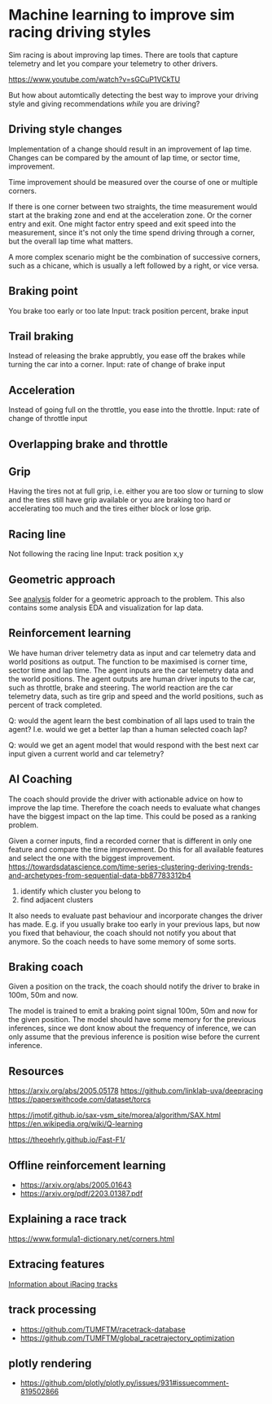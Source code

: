 # Machine learning to improve sim racing driving styles

Sim racing is about improving lap times. There are tools that capture telemetry
and let you compare your telemetry to other drivers.

<https://www.youtube.com/watch?v=sGCuP1VCkTU>

But how about automtically detecting the best way to improve your driving style
and giving recommendations _while_ you are driving?

## Driving style changes

Implementation of a change should result in an improvement of lap time.
Changes can be compared by the amount of lap time, or sector time, improvement.

Time improvement should be measured over the course of one or multiple corners.

If there is one corner between two straights, the time measurement would start
at the braking zone and end at the acceleration zone. Or the corner entry and exit.
One might factor entry speed and exit speed into the measurement, since it's not
only the time spend driving through a corner, but the overall lap time what matters.

A more complex scenario might be the combination of successive corners, such as a chicane,
which is usually a left followed by a right, or vice versa.

## Braking point

You brake too early or too late
Input: track position percent, brake input

## Trail braking

Instead of releasing the brake apprubtly, you ease off the brakes while turning the car into a corner.
Input: rate of change of brake input

## Acceleration

Instead of going full on the throttle, you ease into the throttle.
Input: rate of change of throttle input

## Overlapping brake and throttle

## Grip

Having the tires not at full grip, i.e. either you are too slow or turning to slow and the tires still have grip available or you are braking too hard or accelerating too much and the tires either block or lose grip.

## Racing line

Not following the racing line
Input: track position x,y

## Geometric approach

See [analysis](analysis/) folder for a geometric approach to the problem.
This also contains some analysis EDA and visualization for lap data.

## Reinforcement learning

We have human driver telemetry data as input and car telemetry data and world positions as output.
The function to be maximised is corner time, sector time and lap time.
The agent inputs are the car telemetry data and the world positions.
The agent outputs are human driver inputs to the car, such as throttle, brake and steering.
The world reaction are the car telemetry data, such as tire grip and speed and the world positions, such as percent of track completed.

Q: would the agent learn the best combination of all laps used to train the agent? I.e. would we get a better lap than a human selected coach lap?

Q: would we get an agent model that would respond with the best next car input given a current world and car telemetry?

## AI Coaching

The coach should provide the driver with actionable advice on how to improve the lap time.
Therefore the coach needs to evaluate what changes have the biggest impact on the lap time.
This could be posed as a ranking problem.

Given a corner inputs, find a recorded corner that is different in only one feature and compare the time improvement.
Do this for all available features and select the one with the biggest improvement.
<https://towardsdatascience.com/time-series-clustering-deriving-trends-and-archetypes-from-sequential-data-bb87783312b4>

1. identify which cluster you belong to
2. find adjacent clusters

It also needs to evaluate past behaviour and incorporate changes the driver has made.
E.g. if you usually brake too early in your previous laps, but now you fixed that behaviour, the coach should not notify you about that anymore.
So the coach needs to have some memory of some sorts.

## Braking coach

Given a position on the track, the coach should notify the driver to brake in 100m, 50m and now.

The model is trained to emit a braking point signal 100m, 50m and now for the given position.
The model should have some memory for the previous inferences, since we dont know about the frequency of inference, we can only assume that the previous inference is position wise before the current inference.

## Resources

<https://arxiv.org/abs/2005.05178>
<https://github.com/linklab-uva/deepracing>
<https://paperswithcode.com/dataset/torcs>

<https://jmotif.github.io/sax-vsm_site/morea/algorithm/SAX.html>
<https://en.wikipedia.org/wiki/Q-learning>

<https://theoehrly.github.io/Fast-F1/>

## Offline reinforcement learning

- <https://arxiv.org/abs/2005.01643>
- <https://arxiv.org/pdf/2203.01387.pdf>

## Explaining a race track

<https://www.formula1-dictionary.net/corners.html>

## Extracing features

[Information about iRacing tracks](https://github.com/SIMRacingApps/SIMRacingApps/issues/242)

## track processing

- <https://github.com/TUMFTM/racetrack-database>
- <https://github.com/TUMFTM/global_racetrajectory_optimization>

## plotly rendering

- <https://github.com/plotly/plotly.py/issues/931#issuecomment-819502866>

